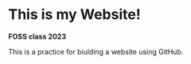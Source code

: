 # This is my Website!

**FOSS class 2023**

This is a practice for biulding a website using GitHub.
